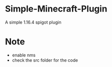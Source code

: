 # Simple-Minecraft-Plugin
A simple 1.16.4 spigot plugin

# Note
- enable nms 
- check the src folder for the code

